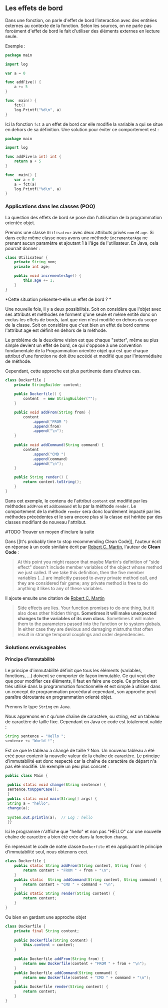 ## Les effets de bord
Dans une fonction, on parle d'effet de bord l’interaction avec des entitées externes au contexte de la fonction. Selon les sources, on ne parle pas forcément d'effet de bord le fait d'utiliser des éléments externes en lecture seule.

Exemple :
```go
package main

import log

var a = 0

func addFive() {
	a += 5
}

func  main() {
	fct()
	log.Printf("%d\n", a)
}

```

Ici la fonction `fct` a un effet de bord car elle modifie la variable a qui se situe en dehors de sa définition. Une solution pour éviter ce comportement est :

```go
package main

import log

func addFive(a int) int {
	return a + 5
}

func  main() {
	var a = 0
	a = fct(a)
	log.Printf("%d\n", a)
}

```

### Applications dans les classes (POO)
La question des effets de bord se pose dan l'utilisation de la programmation orientée objet. 

Prenons une classe `Utilisateur` avec deux attributs privés `nom` et `age`. Si dans cette même classe nous avons une méthode `incrementerAge` ne prenant aucun paramètre et ajoutant 1 à l'âge de l'utilisateur. En Java, cela pourrait donner :
```java
class Utilisateur {
	private String nom;
	private int age;

	public void incrementerAge() {
		this.age += 1;
	}
}
```

*Cette situation présente-t-elle un effet de bord ? *

Une nouvelle fois, il y a deux possibilités. Soit on considère que l'objet avec ses attributs et méthodes ne forment q'une seule et même entité donc on exclus les effets de bords, tant que rien n'est modifié en dehors du scope de la classe. Soit on considère que c'est bien un effet de bord comme l'attribut age est définit en dehors de la méthode. 

Le problème de la deuxième vision est que chaque "setter", même au plus simple devient un effet de bord, ce qui s'oppose à une convention fondamentale de la Programmation orientée objet qui est que chaque attribut d'une fonction ne doit être accédé et modifié que par l'intermédiaire de méthode. 

Cependant, cette approche est plus pertinente dans d'autres cas.

```java
class Dockerfile {
	private StringBuilder content;
	
	public Dockerfile() {
		content  = new StringBuilder("");
	}

	public void addFrom(String from) {
		content
			.append("FROM ")
			.append(from)
			.append("\n");		
	}
	
	public void addCommand(String command) {
		content
			.append("CMD ")
			.append(command)
			.append("\n");		
	}

	public String render() {
		return content.toString();
	}
}
```

Dans cet exemple, le contenu de l'attribut `content` est modifié par les méthodes `addFrom` et `addCommand` et lu par la méthode `render`.  Le comportement de la méthode `render` sera donc lourdement impacté par les méthodes précédentes et le sera encore plus si la classe est héritée par des classes modifiant de nouveau l'attribut.

#TODO Trouver un moyen d'inclure la suite

Dans [[It's probably time to stop recommending Clean Code]], l'auteur écrit en réponse à un code similaire écrit par <ins>Robert C. Martin</ins>, l'auteur de **Clean Code** :

> At this point you might reason that maybe Martin's definition of "side effect" doesn't include member variables of the object whose method we just called. If we take this definition, then the five member variables [...] are implicitly passed to _every_ private method call, and they are considered fair game; any private method is free to do anything it likes to any of these variables.

Il ajoute ensuite une citation de <ins>Robert C. Martin</ins> 

> Side effects are lies. Your function promises to do one thing, but it also does other hidden things. **Sometimes it will make unexpected changes to the variables of its own class.** Sometimes it will make them to the parameters passed into the function or to system globals. In either case they are devious and damaging mistruths that often result in strange temporal couplings and order dependencies.


### Solutions envisageables

#### Principe d'immutabilité
Le principe d'immutabilité définit que tous les éléments (variables, fonctions, ...) doivent se comporter de façon immutable. Ce qui veut dire que pour modifier ces éléments, il faut en faire une copie. Ce principe est très utilisé dans la programmation fonctionnelle et est simple à utiliser dans un concept de programmation procédural cependant, son approche peut paraître déroutante en programmation orienté objet. 

Prenons le type `String` en Java. 

Nous apprenons en `C` qu'une chaîne de caractère, ou string, est un tableau de caractère de taille fixe. Cependant en Java ce code est totalement valide :

```java
String sentence = "Hello ";
sentence += "World !";
```

Est ce que le tableau a changé de taille ? Non. Un nouveau tableau a été créé pour contenir la nouvelle valeur de la chaîne de caractère. Le principe d'immutabilité est donc respecté car la chaîne de caractère de départ n'a pas été modifié. Un exemple un peu plus concret :

```java
public class Main {  
  
 public static void change(String sentence) {  
 sentence.toUpperCase();  
 }  
 public static void main(String[] args) {  
 String a = "hello";  
 change(a);  
  
 System.out.println(a);  // Log : hello
 }}
```

Ici le programme n'affiche que "hello" et non pas "HELLO" car une nouvelle chaîne de caractère a bien été crée dans la fonction `change`.

En reprenant le code de notre classe `Dockerfile` et en appliquant le principe d'immutabilité seul, nous obtenons ceci.

```java
class Dockerfile {  
	public static String addFrom(String content, String from) {  
		return content + "FROM " + from + "\n";  
	}  
	public static  String addCommand(String content, String command) {  
		return content + "CMD " + command + "\n";  
	}  
	public static String render(String content) {  
		return content;  
	}
}
```

Ou bien en gardant une approche objet
```java
class Dockerfile {  
	private final String content;
	
	public Dockerfile(String content) {
		this.content = content;
	}
	
	public Dockerfile addFrom(String from) {  
		return new Dockerfile(content + "FROM " + from + "\n");  
	}  
	public Dockerfile addCommand(String command) {  
		return new Dockerfile(content + "CMD " + command + "\n");  
	}  
	public Dockerfile render(String content) {  
		return content;  
	}
}
```